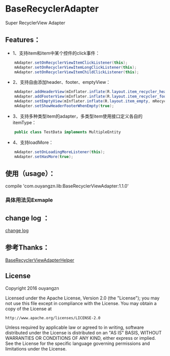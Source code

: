 # BaseRecyclerAdapter

Super RecyclerView Adapter

## Features：
- 1、支持item和item中某个控件的click事件：
```java
    mAdapter.setOnRecyclerViewItemClickListener(this);
    mAdapter.setOnRecyclerViewItemLongClickListener(this);
    mAdapter.setOnRecyclerViewItemChildClickListener(this);
```
- 2、支持自由添加header、footer、emptyView：
```java
    mAdapter.addHeaderView(mInflater.inflate(R.layout.item_recycler_header, mRecyclerView, false));
    mAdapter.addFooterView(mInflater.inflate(R.layout.item_recycler_footer, mRecyclerView, false));
    mAdapter.setEmptyView(mInflater.inflate(R.layout.item_empty, mRecyclerView, false));
    mAdapter.setShowHeaderFooterWhenEmpty(true);
```
- 3、支持多种类型item的adapter，多类型item使用接口定义各自的itemType：
```java
    public class TestData implements MultipleEntity
```
- 4、支持loadMore：
```java
    mAdapter.setOnLoadingMoreListener(this);
    mAdapter.setHasMore(true);
```
## 使用（usage）：
compile 'com.ouyangzn.lib:BaseRecyclerViewAdapter:1.1.0'
    
### 具体用法见Exmaple

## change log ：
[change log](https://github.com/ouyangzn/BaseRecyclerAdapter/blob/master/changelog.md)

## 参考Thanks：
[BaseRecyclerViewAdapterHelper](https://github.com/CymChad/BaseRecyclerViewAdapterHelper)

## License
Copyright 2016 ouyangzn

Licensed under the Apache License, Version 2.0 (the "License");
you may not use this file except in compliance with the License.
You may obtain a copy of the License at

    http://www.apache.org/licenses/LICENSE-2.0

Unless required by applicable law or agreed to in writing, software
distributed under the License is distributed on an "AS IS" BASIS,
WITHOUT WARRANTIES OR CONDITIONS OF ANY KIND, either express or implied.
See the License for the specific language governing permissions and
limitations under the License.
